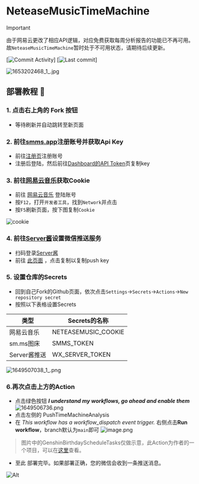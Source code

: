 # NeteaseMusicTimeMachine

> [!IMPORTANT]
> 由于网易云更改了相应API逻辑，对应免费获取每周分析报告的功能已不再可用。
> 故`NeteaseMusicTimeMachine`暂时处于不可用状态，请期待后续更新。

[![Commit Activity](https://img.shields.io/github/commit-activity/m/aquamarine5/NeteaseMusicTimeMachine)]
[![Last commit](https://img.shields.io/github/last-commit/aquamarine5/NeteaseMusicTimeMachine)]

![1653202468_1_.jpg](https://s2.loli.net/2022/05/22/6uXZUTajChSw42s.png)

## 部署教程 👀

### 1. 点击右上角的 Fork 按钮

- 等待刷新并自动跳转至新页面

### 2. 前往[smms.app](https://smms.app/)注册账号并获取Api Key

- 前往[注册页](https://smms.app/register)注册账号
- 注册后登陆，然后前往[Dashboard的API Token](https://smms.app/home/apitoken)页复制key

### 3. 前往[网易云音乐](https://music.163.com/)获取Cookie

- 前往 [网易云音乐](https://music.163.com/) 登陆账号
- 按`F12`，打开`开发者工具`，找到`Network`并点击
- 按`F5`刷新页面，按下图复制`Cookie`

![cookie](https://i.loli.net/2020/10/28/TMKC6lsnk4w5A8i.png)

### 4. 前往[Server酱](https://sct.ftqq.com/)设置微信推送服务

- 扫码登录[Server酱](https://sct.ftqq.com/)
- 前往 [此页面](https://sct.ftqq.com/sendkey) ，点击复制以复制push key

### 5. 设置仓库的Secrets

- 回到自己Fork的Github页面，依次点击`Settings`->`Secrets`->`Actions`->`New repository secret`
- 按照以下表格设置Secrets

| 类型       | Secrets的名称       |
| ----- | ----- |
| 网易云音乐 | NETEASEMUSIC_COOKIE |
| sm.ms图床 | SMMS_TOKEN |
| Server酱推送 | WX_SERVER_TOKEN |

![1649507038_1_.png](https://s2.loli.net/2022/04/09/EYVaXvuBFx9gH1J.png)

### 6.再次点击上方的Action

- 点击绿色按钮  ***I understand my workflows, go ahead and enable them***
![1649506736.png](https://s2.loli.net/2022/04/09/ZapToF4lhjEIKxu.png)  
- 点击左侧的 PushTimeMachineAnalysis
- 在 *This workflow has a workflow_dispatch event trigger.* 右侧点击**Run workflow**，branch默认为`main`即可
![image.png](https://s2.loli.net/2022/04/09/PvIwmryp7YQZsn1.png)

> 图片中的GenshinBirthdayScheduleTasks仅做示意，此Action为作者的一个项目，可以在[这里](https://github.com/aquamarine5/GenshinBirthdayReceiver)查看。

- 至此 部署完毕。如果部署正确，您的微信会收到一条推送消息。

![Alt](https://repobeats.axiom.co/api/embed/80a66b80fa4d43fd5823074932c149e6f547e248.svg "Repobeats analytics image")
